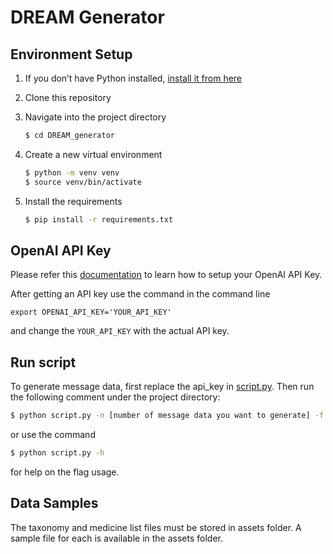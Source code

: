 # DREAM Generator

## Environment Setup

1. If you don’t have Python installed, [install it from here](https://www.python.org/downloads/)

2. Clone this repository

3. Navigate into the project directory

   ```bash
   $ cd DREAM_generator
   ```

4. Create a new virtual environment

   ```bash
   $ python -m venv venv
   $ source venv/bin/activate
   ```

5. Install the requirements

   ```bash
   $ pip install -r requirements.txt
   ```

## OpenAI API Key

Please refer this [documentation](https://platform.openai.com/docs/quickstart/step-2-setup-your-api-key) to learn how to setup your OpenAI API Key.

After getting an API key use the command in the command line
```
export OPENAI_API_KEY='YOUR_API_KEY'
```
and change the `YOUR_API_KEY` with the actual API key.

## Run script

To generate message data, first replace the api_key in [script.py](https://github.com/tirilab/synthetic-patient-portal-message/blob/main/script.py). Then run the following comment under the project directory:

   ```bash
   $ python script.py -n [number of message data you want to generate] -f [file name of the synthetic messages] -tf [Taxonomy file name (in csv format)] -mf [Medicine list file name (in csv format)] -t [Taxonomy of the taxa3 as a string (optional: if you want to filter using taxa3 to generate messages of specific type)]
   ```

or use the command

   ```bash
   $ python script.py -h
   ```
for help on the flag usage.

## Data Samples
The taxonomy and medicine list files must be stored in assets folder.
A sample file for each is available in the assets folder.
